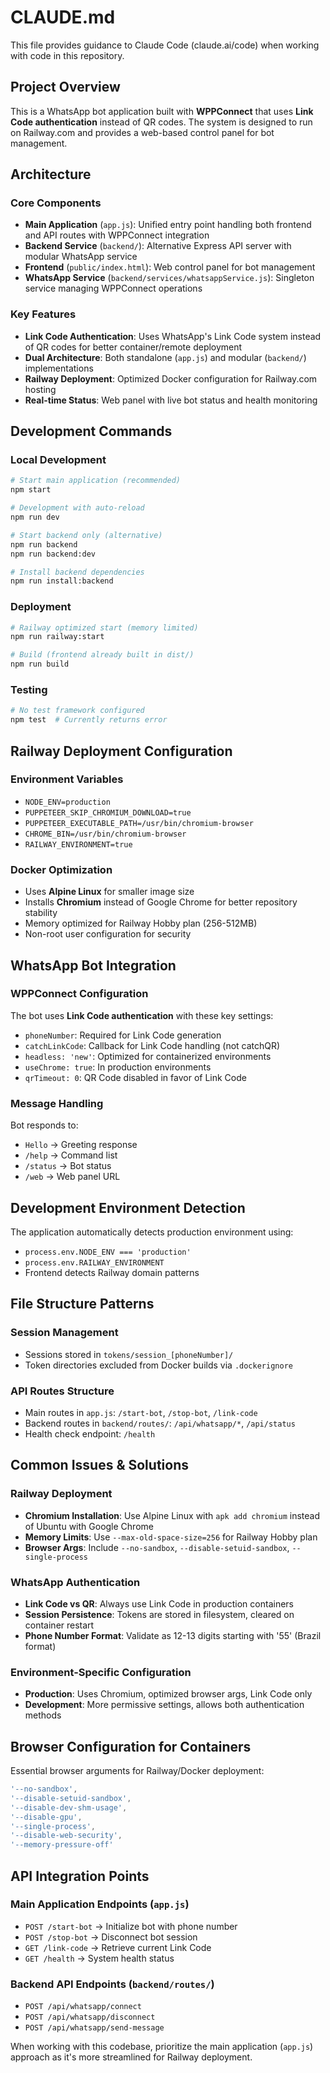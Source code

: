 # CLAUDE.md

This file provides guidance to Claude Code (claude.ai/code) when working with code in this repository.

## Project Overview

This is a WhatsApp bot application built with **WPPConnect** that uses **Link Code authentication** instead of QR codes. The system is designed to run on Railway.com and provides a web-based control panel for bot management.

## Architecture

### Core Components
- **Main Application** (`app.js`): Unified entry point handling both frontend and API routes with WPPConnect integration
- **Backend Service** (`backend/`): Alternative Express API server with modular WhatsApp service
- **Frontend** (`public/index.html`): Web control panel for bot management
- **WhatsApp Service** (`backend/services/whatsappService.js`): Singleton service managing WPPConnect operations

### Key Features
- **Link Code Authentication**: Uses WhatsApp's Link Code system instead of QR codes for better container/remote deployment
- **Dual Architecture**: Both standalone (`app.js`) and modular (`backend/`) implementations
- **Railway Deployment**: Optimized Docker configuration for Railway.com hosting
- **Real-time Status**: Web panel with live bot status and health monitoring

## Development Commands

### Local Development
```bash
# Start main application (recommended)
npm start

# Development with auto-reload
npm run dev

# Start backend only (alternative)
npm run backend
npm run backend:dev

# Install backend dependencies
npm run install:backend
```

### Deployment
```bash
# Railway optimized start (memory limited)
npm run railway:start

# Build (frontend already built in dist/)
npm run build
```

### Testing
```bash
# No test framework configured
npm test  # Currently returns error
```

## Railway Deployment Configuration

### Environment Variables
- `NODE_ENV=production`
- `PUPPETEER_SKIP_CHROMIUM_DOWNLOAD=true`
- `PUPPETEER_EXECUTABLE_PATH=/usr/bin/chromium-browser`
- `CHROME_BIN=/usr/bin/chromium-browser`
- `RAILWAY_ENVIRONMENT=true`

### Docker Optimization
- Uses **Alpine Linux** for smaller image size
- Installs **Chromium** instead of Google Chrome for better repository stability
- Memory optimized for Railway Hobby plan (256-512MB)
- Non-root user configuration for security

## WhatsApp Bot Integration

### WPPConnect Configuration
The bot uses **Link Code authentication** with these key settings:
- `phoneNumber`: Required for Link Code generation
- `catchLinkCode`: Callback for Link Code handling (not catchQR)
- `headless: 'new'`: Optimized for containerized environments
- `useChrome: true`: In production environments
- `qrTimeout: 0`: QR Code disabled in favor of Link Code

### Message Handling
Bot responds to:
- `Hello` → Greeting response
- `/help` → Command list
- `/status` → Bot status
- `/web` → Web panel URL

## Development Environment Detection

The application automatically detects production environment using:
- `process.env.NODE_ENV === 'production'`
- `process.env.RAILWAY_ENVIRONMENT`
- Frontend detects Railway domain patterns

## File Structure Patterns

### Session Management
- Sessions stored in `tokens/session_[phoneNumber]/`
- Token directories excluded from Docker builds via `.dockerignore`

### API Routes Structure
- Main routes in `app.js`: `/start-bot`, `/stop-bot`, `/link-code`
- Backend routes in `backend/routes/`: `/api/whatsapp/*`, `/api/status`
- Health check endpoint: `/health`

## Common Issues & Solutions

### Railway Deployment
- **Chromium Installation**: Use Alpine Linux with `apk add chromium` instead of Ubuntu with Google Chrome
- **Memory Limits**: Use `--max-old-space-size=256` for Railway Hobby plan
- **Browser Args**: Include `--no-sandbox`, `--disable-setuid-sandbox`, `--single-process`

### WhatsApp Authentication  
- **Link Code vs QR**: Always use Link Code in production containers
- **Session Persistence**: Tokens are stored in filesystem, cleared on container restart
- **Phone Number Format**: Validate as 12-13 digits starting with '55' (Brazil format)

### Environment-Specific Configuration
- **Production**: Uses Chromium, optimized browser args, Link Code only
- **Development**: More permissive settings, allows both authentication methods

## Browser Configuration for Containers

Essential browser arguments for Railway/Docker deployment:
```javascript
'--no-sandbox',
'--disable-setuid-sandbox', 
'--disable-dev-shm-usage',
'--disable-gpu',
'--single-process',
'--disable-web-security',
'--memory-pressure-off'
```

## API Integration Points

### Main Application Endpoints (`app.js`)
- `POST /start-bot` → Initialize bot with phone number
- `POST /stop-bot` → Disconnect bot session
- `GET /link-code` → Retrieve current Link Code
- `GET /health` → System health status

### Backend API Endpoints (`backend/routes/`)
- `POST /api/whatsapp/connect`
- `POST /api/whatsapp/disconnect` 
- `POST /api/whatsapp/send-message`

When working with this codebase, prioritize the main application (`app.js`) approach as it's more streamlined for Railway deployment.